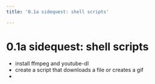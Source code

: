 ```yaml
---
title: '0.1a sidequest: shell scripts'

---
```


# 0.1a sidequest: shell scripts

- install ffmpeg and youtube-dl
- create a script that downloads a file or creates a gif
- 